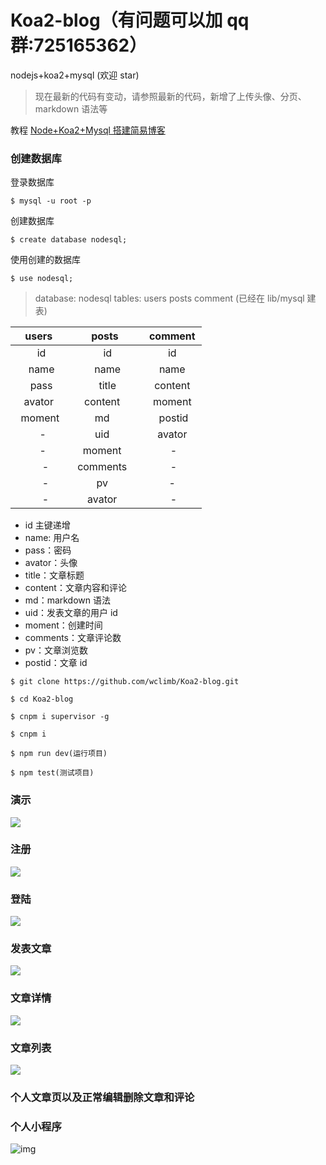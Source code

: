 # Koa2-blog（有问题可以加 qq 群:725165362）

nodejs+koa2+mysql (欢迎 star)

> 现在最新的代码有变动，请参照最新的代码，新增了上传头像、分页、markdown 语法等

教程 [Node+Koa2+Mysql 搭建简易博客](http://www.wclimb.site/2017/07/12/Node-Koa2-Mysql-%E6%90%AD%E5%BB%BA%E7%AE%80%E6%98%93%E5%8D%9A%E5%AE%A2/)

### 创建数据库

登录数据库

```
$ mysql -u root -p
```

创建数据库

```
$ create database nodesql;
```

使用创建的数据库

```
$ use nodesql;
```

> database: nodesql tables: users posts comment (已经在 lib/mysql 建表)

|   users     |   posts      |   comment   |
| :---------: | :----------: | :---------: |
|     id      |      id      |     id      |
|    name     |     name     |    name     |
|    pass     |    title     |   content   |
|  avator     | content      |   moment    |
|   moment    |    md        |    postid   |
|      -      |   uid        |   avator    |
|      -      |  moment      |      -      |
|       -     | comments     |      -      |     |
|       -     |    pv        |      -      |     |
|       -     |  avator      |      -      |   |

- id 主键递增
- name: 用户名
- pass：密码
- avator：头像
- title：文章标题
- content：文章内容和评论
- md：markdown 语法
- uid：发表文章的用户 id
- moment：创建时间
- comments：文章评论数
- pv：文章浏览数
- postid：文章 id

```
$ git clone https://github.com/wclimb/Koa2-blog.git
```

```
$ cd Koa2-blog
```

```
$ cnpm i supervisor -g
```

```
$ cnpm i
```

```
$ npm run dev(运行项目)
```

```
$ npm test(测试项目)
```

### 演示

![](http://www.wclimb.site/cdn/blog1.gif)

### 注册

![](http://www.wclimb.site/cdn/signup1.png)

### 登陆

![](http://www.wclimb.site/cdn/signin1.png)

### 发表文章

![](http://www.wclimb.site/cdn/create1.png)

### 文章详情

![](http://www.wclimb.site/cdn/postcontent1.png)

### 文章列表

![](http://www.wclimb.site/cdn/posts1.png)

### 个人文章页以及正常编辑删除文章和评论

### 个人小程序

![img](http://www.wclimb.site/cdn/xcx.jpeg?v=1)
